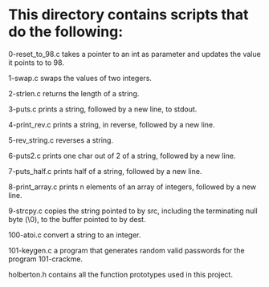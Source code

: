 # This directory contains scripts that do the following:
 0-reset_to_98.c  takes a pointer to an int as parameter and updates the value it points to to 98.

 1-swap.c  swaps the values of two integers.

 2-strlen.c  returns the length of a string.

 3-puts.c  prints a string, followed by a new line, to stdout.

 4-print_rev.c  prints a string, in reverse, followed by a new line.

 5-rev_string.c  reverses a string.

 6-puts2.c  prints one char out of 2 of a string, followed by a new line.

 7-puts_half.c  prints half of a string, followed by a new line.

 8-print_array.c  prints n elements of an array of integers, followed by a new line.

 9-strcpy.c  copies the string pointed to by src, including the terminating null byte (\0), to the buffer pointed to by dest.

 100-atoi.c  convert a string to an integer.

 101-keygen.c a program that generates random valid passwords for the program 101-crackme.

 holberton.h contains all the function prototypes used in this project.

